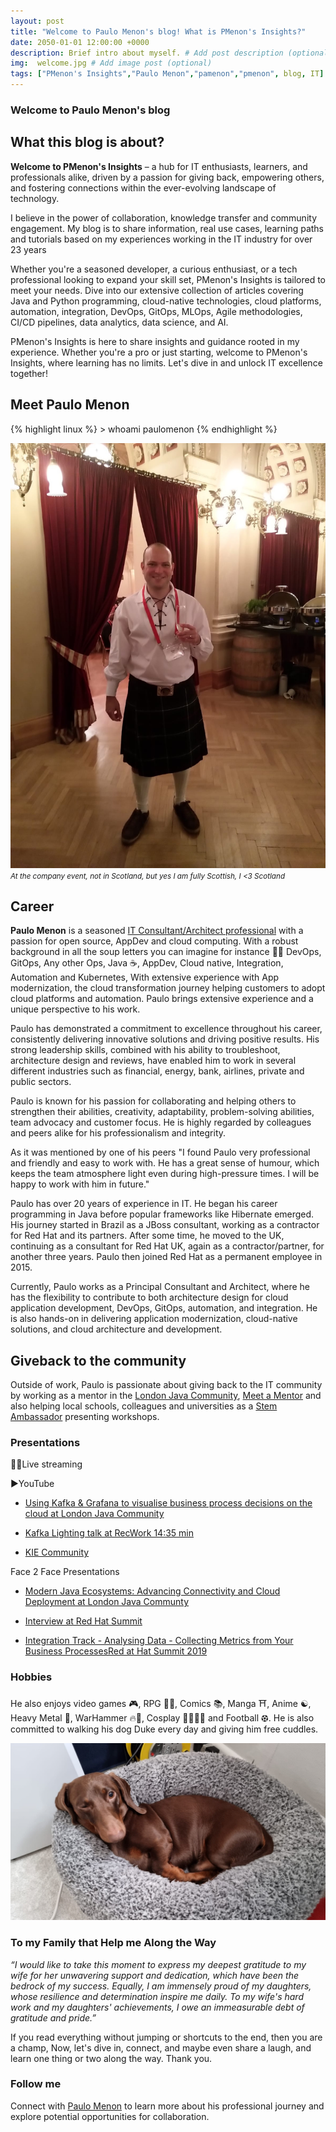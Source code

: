 ```yaml
---
layout: post
title: "Welcome to Paulo Menon's blog! What is PMenon's Insights?"
date: 2050-01-01 12:00:00 +0000
description: Brief intro about myself. # Add post description (optional)
img:  welcome.jpg # Add image post (optional)
tags: ["PMenon's Insights","Paulo Menon","pamenon","pmenon", blog, IT]
---
```

### Welcome to Paulo Menon's blog

## What this blog is about?

**Welcome to PMenon's Insights** – a hub for IT enthusiasts, learners, and professionals alike, driven by a passion for giving back, empowering others, and fostering connections within the ever-evolving landscape of technology.

I believe in the power of collaboration, knowledge transfer and community engagement. My blog is to share information, real use cases, learning paths and tutorials based on my experiences working in the IT industry for over 23 years

Whether you're a seasoned developer, a curious enthusiast, or a tech professional looking to expand your skill set, PMenon's Insights is tailored to meet your needs. Dive into our extensive collection of articles covering Java and Python programming, cloud-native technologies, cloud platforms, automation, integration, DevOps, GitOps, MLOps, Agile methodologies, CI/CD pipelines, data analytics, data science, and AI.

PMenon's Insights is here to share insights and guidance rooted in my experience. Whether you're a pro or just starting, welcome to PMenon's Insights, where learning has no limits. Let's dive in and unlock IT excellence together!

## Meet Paulo Menon

<div class="code-snippet">
  <div class="highlight">
{% highlight linux %}
> whoami
paulomenon
{% endhighlight %}
</div>
</div>

![image](../assets/img/scottish_paulo.jpg)
<small>*At the company event, not in Scotland, but yes I am fully Scottish, I &lt;3 Scotland*</small>

## Career

**Paulo Menon** is a seasoned [IT Consultant/Architect professional](https://www.linkedin.com/in/paulomenon/) with a passion for open source, AppDev and cloud computing. With a robust background in all the soup letters you can imagine for instance 👨‍💻 DevOps, GitOps, Any other Ops, Java ☕, AppDev, Cloud native, Integration, Automation and Kubernetes, With extensive experience with App modernization, the cloud transformation journey helping customers to adopt cloud platforms and automation. Paulo brings extensive experience and a unique perspective to his work.

Paulo has demonstrated a commitment to excellence throughout his career, consistently delivering innovative solutions and driving positive results. His strong leadership skills, combined with his ability to troubleshoot, architecture design and reviews, have enabled him to work in several different industries such as financial, energy, bank, airlines, private and public sectors.

Paulo is known for his passion for collaborating and helping others to strengthen their abilities, creativity, adaptability, problem-solving abilities, team advocacy and customer focus. He is highly regarded by colleagues and peers alike for his professionalism and integrity. 

As it was mentioned by one of his peers "I found Paulo very professional and friendly and easy to work with. He has a great sense of humour, which keeps the team atmosphere light even during high-pressure times. I will be happy to work with him in future."

Paulo has over 20 years of experience in IT. He began his career programming in Java before popular frameworks like Hibernate emerged. His journey started in Brazil as a JBoss consultant, working as a contractor for Red Hat and its partners. After some time, he moved to the UK, continuing as a consultant for Red Hat UK, again as a contractor/partner, for another three years. Paulo then joined Red Hat as a permanent employee in 2015.

Currently, Paulo works as a Principal Consultant and Architect, where he has the flexibility to contribute to both architecture design for cloud application development, DevOps, GitOps, automation, and integration. He is also hands-on in delivering application modernization, cloud-native solutions, and cloud architecture and development.

## Giveback to the community 

Outside of work, Paulo is passionate about giving back to the IT community by working as a mentor in the [London Java Community](https://www.londonjavacommunity.co.uk/), [Meet a Mentor](https://meetamentor.co.uk/) and also helping local schools, colleagues and universities as a [Stem Ambassador](https://www.stem.org.uk/) presenting workshops. 

### Presentations

🎥🔴Live streaming

 ▶️YouTube

- [Using Kafka & Grafana to visualise business process decisions on the cloud at London Java Community](https://www.youtube.com/watch?v=TD2B7icezG8&ab_channel=LondonJavaCommunity) 

- [Kafka Lighting talk at RecWork 14:35 min](https://www.youtube.com/watch?v=f_EbdccGsio&t=1070s&ab_channel=RecWorks) 

- [KIE Community](https://www.youtube.com/watch?v=a59s6dWQOIU)

Face 2 Face Presentations

- [Modern Java Ecosystems: Advancing Connectivity and Cloud Deployment at London Java Communty](https://lu.ma/xzd1rfbd)

- [Interview at Red Hat Summit](https://www.facebook.com/csiway/videos/assista-a-entrevista-com-paulo-menon-palestrante-do-red-hat-summit-2019/1083022105217665/)
  
- [Integration Track - Analysing Data - Collecting Metrics from Your Business ProcessesRed at Hat Summit 2019](https://www.slideshare.net/slideshow/integration-track-analysing-data-collecting-metrics-from-your-business-processes/273714616)
  

### Hobbies

He also enjoys video games 🎮, RPG 🎲🏰, Comics 📚, Manga ⛩️, Anime ☯, Heavy Metal 🤘, WarHammer 🔥🔨, Cosplay 🦹🏻👩‍🎤 and Football ⚽︎. He is also committed to walking his dog Duke every day and giving him free cuddles.

![image](../assets/img/duke.jpg)

### To my Family that Help me Along the Way

*“I would like to take this moment to express my deepest gratitude to my wife for her unwavering support and dedication, which have been the bedrock of my success. Equally, I am immensely proud of my daughters, whose resilience and determination inspire me daily. To my wife's hard work and my daughters' achievements, I owe an immeasurable debt of gratitude and pride.”*

If you read everything without jumping or shortcuts to the end, then you are a champ, Now, let's dive in, connect, and maybe even share a laugh, and learn one thing or two along the way. Thank you.


### Follow me 

Connect with [Paulo Menon](https://twitter.com/menon_paulo) to learn more about his professional journey and explore potential opportunities for collaboration.


